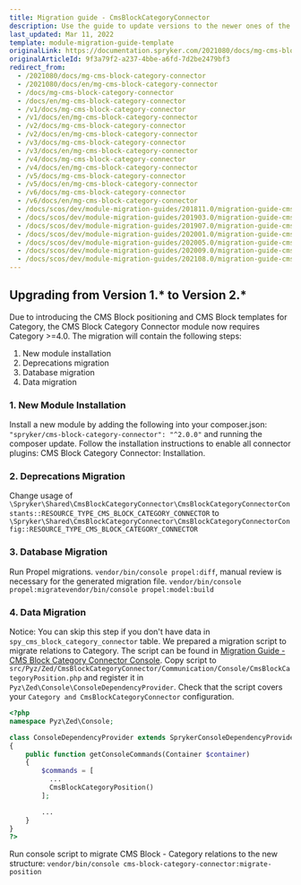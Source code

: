 ```yaml
---
title: Migration guide - CmsBlockCategoryConnector
description: Use the guide to update versions to the newer ones of the CMS Block Category Connector module.
last_updated: Mar 11, 2022
template: module-migration-guide-template
originalLink: https://documentation.spryker.com/2021080/docs/mg-cms-block-category-connector
originalArticleId: 9f3a79f2-a237-4bbe-a6fd-7d2be2479bf3
redirect_from:
  - /2021080/docs/mg-cms-block-category-connector
  - /2021080/docs/en/mg-cms-block-category-connector
  - /docs/mg-cms-block-category-connector
  - /docs/en/mg-cms-block-category-connector
  - /v1/docs/mg-cms-block-category-connector
  - /v1/docs/en/mg-cms-block-category-connector
  - /v2/docs/mg-cms-block-category-connector
  - /v2/docs/en/mg-cms-block-category-connector
  - /v3/docs/mg-cms-block-category-connector
  - /v3/docs/en/mg-cms-block-category-connector
  - /v4/docs/mg-cms-block-category-connector
  - /v4/docs/en/mg-cms-block-category-connector
  - /v5/docs/mg-cms-block-category-connector
  - /v5/docs/en/mg-cms-block-category-connector
  - /v6/docs/mg-cms-block-category-connector
  - /v6/docs/en/mg-cms-block-category-connector
  - /docs/scos/dev/module-migration-guides/201811.0/migration-guide-cms-block-category-connector.html
  - /docs/scos/dev/module-migration-guides/201903.0/migration-guide-cms-block-category-connector.html
  - /docs/scos/dev/module-migration-guides/201907.0/migration-guide-cms-block-category-connector.html
  - /docs/scos/dev/module-migration-guides/202001.0/migration-guide-cms-block-category-connector.html
  - /docs/scos/dev/module-migration-guides/202005.0/migration-guide-cms-block-category-connector.html
  - /docs/scos/dev/module-migration-guides/202009.0/migration-guide-cms-block-category-connector.html
  - /docs/scos/dev/module-migration-guides/202108.0/migration-guide-cms-block-category-connector.html
---
```


## Upgrading from Version 1.* to Version 2.*

Due to introducing the CMS Block positioning and CMS Block templates for Category, the CMS Block Category Connector module now requires Category >=4.0.
The migration will contain the following steps:

1. New module installation
2. Deprecations migration
3. Database migration
4. Data migration

### 1. New Module Installation

Install a new module by adding the following into your composer.json: `"spryker/cms-block-category-connector": "^2.0.0"` and running the composer update.
Follow the installation instructions to enable all connector plugins: CMS Block Category Connector: Installation.

### 2. Deprecations Migration

Change usage of `\Spryker\Shared\CmsBlockCategoryConnector\CmsBlockCategoryConnectorConstants::RESOURCE_TYPE_CMS_BLOCK_CATEGORY_CONNECTOR` to `\Spryker\Shared\CmsBlockCategoryConnector\CmsBlockCategoryConnectorConfig::RESOURCE_TYPE_CMS_BLOCK_CATEGORY_CONNECTOR`

### 3. Database Migration

Run Propel migrations.  `vendor/bin/console propel:diff`, manual review is necessary for the generated migration file. `vendor/bin/console propel:migratevendor/bin/console propel:model:build`

### 4. Data Migration

Notice: You can skip this step if you don't have data in `spy_cms_block_category_connector` table.
We prepared a migration script to migrate relations to Category.
The script can be found in [Migration Guide - CMS Block Category Connector Console](/docs/scos/dev/module-migration-guides/migration-guide-cms-block-category-connector-migration-console.html).
Copy script to `src/Pyz/Zed/CmsBlockCategoryConnector/Communication/Console/CmsBlockCategoryPosition.php` and register it in `Pyz\Zed\Console\ConsoleDependencyProvider`.
Check that the script covers your `Category and CmsBlockCategoryConnector` configuration.


```php
<?php
namespace Pyz\Zed\Console;

class ConsoleDependencyProvider extends SprykerConsoleDependencyProvider
{
    public function getConsoleCommands(Container $container)
    {
        $commands = [
          ...
          CmsBlockCategoryPosition()
        ];

        ...
    }
}
?>
```

Run console script to migrate CMS Block - Category relations to the new structure: `vendor/bin/console cms-block-category-connector:migrate-position`
<!-- Last review date: Aug 30, 2017-- by Denis Turkov -->
